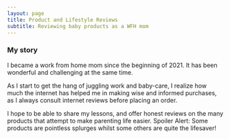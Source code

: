```yaml
---
layout: page
title: Product and Lifestyle Reviews
subtitle: Reviewing baby products as a WFH mom
---
```


### My story

I became a work from home mom since the beginning of 2021. It has been wonderful and challenging at the same time. 

As I start to get the hang of juggling work and baby-care, I realize how much the internet has helped me in making wise and informed purchases, as I always consult internet reviews before placing an order. 

I hope to be able to share my lessons, and offer honest reviews on the many products that attempt to make parenting life easier. Spoiler Alert: Some products are pointless splurges whilst some others are quite the lifesaver! 